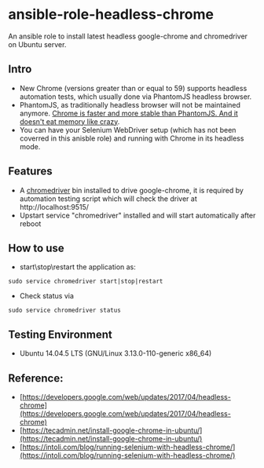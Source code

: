 # ansible-role-headless-chrome

An ansible role to install latest headless google-chrome and chromedriver on Ubuntu server. 

## Intro
- New Chrome (versions greater than or equal to 59) supports headless automation tests, which usually done via PhantomJS headless browser.
- PhantomJS, as traditionally headless browser will not be maintained anymore. [Chrome is faster and more stable than PhantomJS. And it doesn't eat memory like crazy](https://groups.google.com/forum/#!topic/phantomjs/9aI5d-LDuNE).
- You can have your Selenium WebDriver setup (which has not been coverred in this anisble role) and running with Chrome in its headless mode.


## Features
- A [chromedriver](https://sites.google.com/a/chromium.org/chromedriver/) bin installed to drive google-chrome, it is required by automation testing script which will check the driver at http://localhost:9515/
- Upstart service "chromedriver" installed and will start automatically after reboot


## How to use
- start\stop\restart the application as:

```
sudo service chromedriver start|stop|restart
```

- Check status via 

```
sudo service chromedriver status
```


## Testing Environment
- Ubuntu 14.04.5 LTS (GNU/Linux 3.13.0-110-generic x86_64)


## Reference:
- [https://developers.google.com/web/updates/2017/04/headless-chrome](https://developers.google.com/web/updates/2017/04/headless-chrome)
- [https://tecadmin.net/install-google-chrome-in-ubuntu/](https://tecadmin.net/install-google-chrome-in-ubuntu/)
- [https://intoli.com/blog/running-selenium-with-headless-chrome/](https://intoli.com/blog/running-selenium-with-headless-chrome/)

